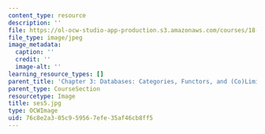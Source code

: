 ```yaml
---
content_type: resource
description: ''
file: https://ol-ocw-studio-app-production.s3.amazonaws.com/courses/18-s097-applied-category-theory-january-iap-2019/76c8e2a305c959567efe35af46cb8ff5_ses5.jpg
file_type: image/jpeg
image_metadata:
  caption: ''
  credit: ''
  image-alt: ''
learning_resource_types: []
parent_title: 'Chapter 3: Databases: Categories, Functors, and (Co)Limits'
parent_type: CourseSection
resourcetype: Image
title: ses5.jpg
type: OCWImage
uid: 76c8e2a3-05c9-5956-7efe-35af46cb8ff5
---
```

